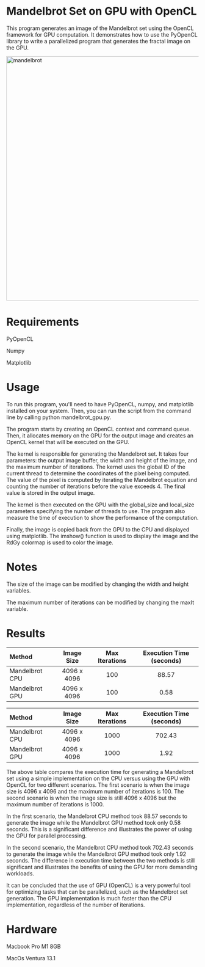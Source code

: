 # Mandelbrot Set on GPU with OpenCL

This program generates an image of the Mandelbrot set using the OpenCL framework for GPU computation. It demonstrates how to use the PyOpenCL library to write a parallelized program that generates the fractal image on the GPU.

<img width="640" alt="mandelbrot" src="https://user-images.githubusercontent.com/43844931/213940275-7d2410e7-a59c-4ad6-9cb4-615e483e3f95.png">


# Requirements

PyOpenCL

Numpy

Matplotlib

# Usage

To run this program, you'll need to have PyOpenCL, numpy, and matplotlib installed on your system. Then, you can run the script from the command line by calling python mandelbrot_gpu.py.

The program starts by creating an OpenCL context and command queue. Then, it allocates memory on the GPU for the output image and creates an OpenCL kernel that will be executed on the GPU.

The kernel is responsible for generating the Mandelbrot set. It takes four parameters: the output image buffer, the width and height of the image, and the maximum number of iterations. The kernel uses the global ID of the current thread to determine the coordinates of the pixel being computed. The value of the pixel is computed by iterating the Mandelbrot equation and counting the number of iterations before the value exceeds 4. The final value is stored in the output image.

The kernel is then executed on the GPU with the global_size and local_size parameters specifying the number of threads to use. The program also measure the time of execution to show the performance of the computation.

Finally, the image is copied back from the GPU to the CPU and displayed using matplotlib. The imshow() function is used to display the image and the RdGy colormap is used to color the image.

# Notes

The size of the image can be modified by changing the width and height variables.

The maximum number of iterations can be modified by changing the maxIt variable.

# Results

| Method | Image Size | Max Iterations | Execution Time (seconds) |
| :---         |     :---:      |          :---: | :---: |
| Mandelbrot CPU   | 4096 x 4096   | 100   |  88.57   |
| Mandelbrot GPU   | 4096 x 4096   | 100     |  0.58   |


| Method | Image Size | Max Iterations | Execution Time (seconds) |
| :---         |     :---:      |          :---: | :---: |
| Mandelbrot CPU   | 4096 x 4096   | 1000   |  702.43  |
| Mandelbrot GPU   | 4096 x 4096   | 1000     |  1.92   |


The above table compares the execution time for generating a Mandelbrot set using a simple implementation on the CPU versus using the GPU with OpenCL for two different scenarios. The first scenario is when the image size is 4096 x 4096 and the maximum number of iterations is 100. The second scenario is when the image size is still 4096 x 4096 but the maximum number of iterations is 1000.

In the first scenario, the Mandelbrot CPU method took 88.57 seconds to generate the image while the Mandelbrot GPU method took only 0.58 seconds. This is a significant difference and illustrates the power of using the GPU for parallel processing.

In the second scenario, the Mandelbrot CPU method took 702.43 seconds to generate the image while the Mandelbrot GPU method took only 1.92 seconds. The difference in execution time between the two methods is still significant and illustrates the benefits of using the GPU for more demanding workloads.

It can be concluded that the use of GPU (OpenCL) is a very powerful tool for optimizing tasks that can be parallelized, such as the Mandelbrot set generation. The GPU implementation is much faster than the CPU implementation, regardless of the number of iterations.

# Hardware 

Macbook Pro M1 8GB

MacOs Ventura 13.1

